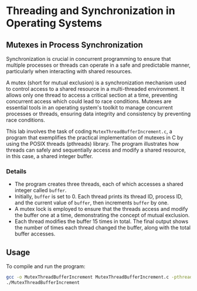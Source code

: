 # Threading and Synchronization in Operating Systems

## Mutexes in Process Synchronization

Synchronization is crucial in concurrent programming to ensure that multiple processes or threads can operate in a safe and predictable manner, particularly when interacting with shared resources.

A mutex (short for mutual exclusion) is a synchronization mechanism used to control access to a shared resource in a multi-threaded environment. It allows only one thread to access a critical section at a time, preventing concurrent access which could lead to race conditions. Mutexes are essential tools in an operating system's toolkit to manage concurrent processes or threads, ensuring data integrity and consistency by preventing race conditions.

This lab involves the task of coding `MutexThreadBufferIncrement.c`, a program that exemplifies the practical implementation of mutexes in C by using the POSIX threads (pthreads) library. The program illustrates how threads can safely and sequentially access and modify a shared resource, in this case, a shared integer buffer.

### Details
- The program creates three threads, each of which accesses a shared integer called `buffer`.
- Initially, `buffer` is set to 0. Each thread prints its thread ID, process ID, and the current value of `buffer`, then increments `buffer` by one.
- A mutex lock is employed to ensure that the threads access and modify the buffer one at a time, demonstrating the concept of mutual exclusion.
- Each thread modifies the buffer 15 times in total. The final output shows the number of times each thread changed the buffer, along with the total buffer accesses.


## Usage
To compile and run the program:

```bash
gcc -o MutexThreadBufferIncrement MutexThreadBufferIncrement.c -pthread
./MutexThreadBufferIncrement
```